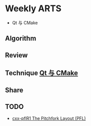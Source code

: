 # Weekly ARTS

- Qt 与 CMake

## Algorithm

## Review

## Technique [Qt 与 CMake](QtVsCMake.md)

## Share

## TODO

- [cxx-pflR1 The Pitchfork Layout (PFL)](https://api.csswg.org/bikeshed/?force=1&url=https://raw.githubusercontent.com/vector-of-bool/pitchfork/develop/data/spec.bs)
